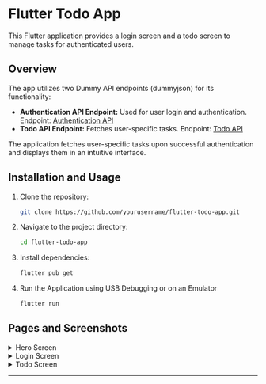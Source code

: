 # Flutter Todo App

This Flutter application provides a login screen and a todo screen to manage tasks for authenticated users.


## Overview

The app utilizes two Dummy API endpoints (dummyjson) for its functionality:
- **Authentication API Endpoint:** Used for user login and authentication. Endpoint: [Authentication API](https://dummyjson.com/docs/auth)
- **Todo API Endpoint:** Fetches user-specific tasks. Endpoint: [Todo API](https://dummyjson.com/docs/todos)

The application fetches user-specific tasks upon successful authentication and displays them in an intuitive interface.


## Installation and Usage

1. Clone the repository:

   ```bash
   git clone https://github.com/yourusername/flutter-todo-app.git
   ```

2. Navigate to the project directory:

   ```bash
   cd flutter-todo-app
   ```

3. Install dependencies:

   ```bash
   flutter pub get
   ```

4. Run the Application using USB Debugging or on an Emulator

   ```bash
   flutter run
   ```


## Pages and Screenshots

<details>
<summary> Hero Screen </summary>

<img src="https://raw.githubusercontent.com/GarvitSinghh/flutter-todo-app/main/images/1.jpeg" width="300">

</details>

<details>
<summary> Login Screen </summary> 

<img src="https://raw.githubusercontent.com/GarvitSinghh/flutter-todo-app/main/images/2.jpeg" width="300">
<img src="https://raw.githubusercontent.com/GarvitSinghh/flutter-todo-app/main/images/2.2.jpeg" width="300">

</details>

<details>
<summary> Todo Screen </summary> 

<img src="https://raw.githubusercontent.com/GarvitSinghh/flutter-todo-app/main/images/3.jpeg" width="300">
<img src="https://raw.githubusercontent.com/GarvitSinghh/flutter-todo-app/main/images/3.2.jpeg" width="300">
<img src="https://raw.githubusercontent.com/GarvitSinghh/flutter-todo-app/main/images/3.3.jpeg" width="300">

</details>

---
